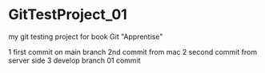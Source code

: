 # GitTestProject_01
my git testing project for book Git "Apprentise"

1 first commit on main branch
2nd commit from mac
2 second commit from server side
3 develop branch 01 commit

